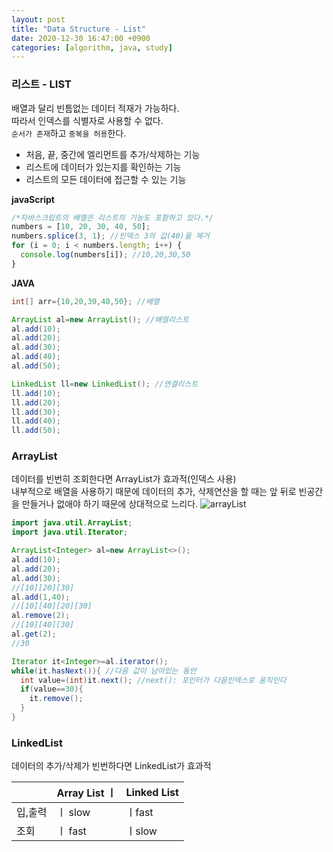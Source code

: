 ```yaml
---
layout: post
title: "Data Structure - List"
date: 2020-12-30 16:47:00 +0900
categories: [algorithm, java, study]
---
```


### 리스트 - LIST

배열과 달리 빈틈없는 데이터 적재가 가능하다. <br>
따라서 인덱스를 식별자로 사용할 수 없다.<br>
`순서가 존재`하고 `중복을 허용`한다.<br>

- 처음, 끝, 중간에 엘리먼트를 추가/삭제하는 기능
- 리스트에 데이터가 있는지를 확인하는 기능
- 리스트의 모든 데이터에 접근할 수 있는 기능<br>

**javaScript**

```javascript
/*자바스크립트의 배열은 리스트의 기능도 포함하고 있다.*/
numbers = [10, 20, 30, 40, 50];
numbers.splice(3, 1); //인덱스 3의 값(40)을 제거
for (i = 0; i < numbers.length; i++) {
  console.log(numbers[i]); //10,20,30,50
}
```

**JAVA**

```java
int[] arr={10,20,30,40,50}; //배열

ArrayList al=new ArrayList(); //배열리스트
al.add(10);
al.add(20);
al.add(30);
al.add(40);
al.add(50);

LinkedList ll=new LinkedList(); //연결리스트
ll.add(10);
ll.add(20);
ll.add(30);
ll.add(40);
ll.add(50);
```

### ArrayList

데이터를 빈번히 조회한다면 ArrayList가 효과적(인덱스 사용)<br>
내부적으로 배열을 사용하기 때문에 데이터의 추가, 삭제연산을 할 때는 앞 뒤로 빈공간을 만들거나 없애야 하기 때문에 상대적으로 느리다.
![arrayList](https://s3.ap-northeast-2.amazonaws.com/opentutorials-user-file/module/1335/2886.png)

```java
import java.util.ArrayList;
import java.util.Iterator;

ArrayList<Integer> al=new ArrayList<>();
al.add(10);
al.add(20);
al.add(30);
//[10][20][30]
al.add(1,40);
//[10][40][20][30]
al.remove(2);
//[10][40][30]
al.get(2);
//30

Iterator it<Integer>=al.iterator();
while(it.hasNext()){ //다음 값이 남아있는 동안
  int value=(int)it.next(); //next(): 포인터가 다음인덱스로 움직인다
  if(value==30){
    it.remove();
  }
}


```

### LinkedList

데이터의 추가/삭제가 빈번하다면 LinkedList가 효과적

|         | Array List ㅣ | Linked List |
| ------- | ------------- | ----------- |
| 입,출력 | ㅣ slow       | ㅣfast      |
| 조회    | ㅣ fast       | ㅣslow      |
